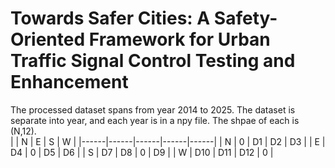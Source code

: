 # Towards Safer Cities: A Safety-Oriented Framework for Urban Traffic Signal Control Testing and Enhancement
The processed dataset spans from year 2014 to 2025. The dataset is separate into year, and each year is in a npy file. The shpae of each is (N,12).  
|      | N | E | S | W |
|------|------|------|------|------|
| N |  0   |  D1   |  D2   |  D3   |
| E |  D4   |  0   |  D5   |  D6   |
| S |  D7   | D8   | 0   | D9   |
| W | D10   | D11   | D12   | 0   |
